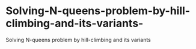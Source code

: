 # Solving-N-queens-problem-by-hill-climbing-and-its-variants-
Solving N-queens problem by hill-climbing and its variants 
